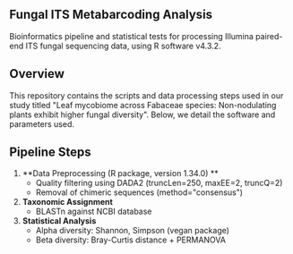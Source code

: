 ## Fungal ITS Metabarcoding Analysis
Bioinformatics pipeline and statistical tests for processing Illumina paired-end ITS fungal sequencing data, using R software v4.3.2. 

## Overview
This repository contains the scripts and data processing steps used in our study titled "Leaf mycobiome across Fabaceae species: Non-nodulating plants exhibit higher fungal diversity". Below, we detail the software and parameters used.

## Pipeline Steps
1. **Data Preprocessing (R package, version 1.34.0) ** 
   - Quality filtering using DADA2 (truncLen=250, maxEE=2, truncQ=2)
   - Removal of chimeric sequences (method="consensus")
2. **Taxonomic Assignment**  
   - BLASTn against NCBI database  
3. **Statistical Analysis**  
   - Alpha diversity: Shannon, Simpson (vegan package)  
   - Beta diversity: Bray-Curtis distance + PERMANOVA
